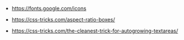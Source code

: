 - <https://fonts.google.com/icons>

- <https://css-tricks.com/aspect-ratio-boxes/>

- <https://css-tricks.com/the-cleanest-trick-for-autogrowing-textareas/>
